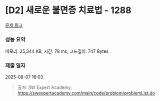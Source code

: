 # [D2] 새로운 불면증 치료법 - 1288 

[문제 링크](https://swexpertacademy.com/main/code/problem/problemDetail.do?contestProbId=AV18_yw6I9MCFAZN) 

### 성능 요약

메모리: 25,344 KB, 시간: 78 ms, 코드길이: 747 Bytes

### 제출 일자

2025-08-07 16:03



> 출처: SW Expert Academy, https://swexpertacademy.com/main/code/problem/problemList.do